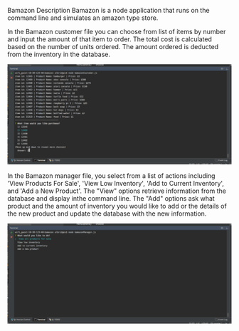 Bamazon
Description
Bamazon is a node application that runs on the command line and simulates an amazon type store.

In the Bamazon customer file you can choose from list of items by number and input the amount of that item to order. The total cost is calculated based on the number of units ordered. The amount ordered is deducted from the inventory in the database.

![customer gif](/images/customer.gif/)

In the Bamazon manager file, you select from a list of actions including 'View Products For Sale', 'View Low Inventory', 'Add to Current Inventory', and 'Add a New Product'. The "View" options retrieve information from the database and display inthe command line. The "Add" options ask what product and the amount of inventory you would like to add or the details of the new product and update the database with the new information.

![customer gif](/images/manager1.gif/)